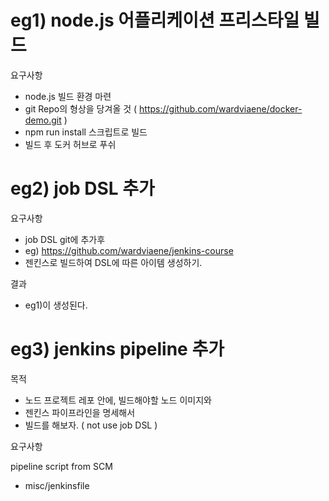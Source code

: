 

# eg1) node.js 어플리케이션 프리스타일 빌드


요구사항

- node.js 빌드 환경 마련
- git Repo의 형상을 당겨올 것 ( https://github.com/wardviaene/docker-demo.git )
- npm run install 스크립트로 빌드
- 빌드 후 도커 허브로 푸쉬


# eg2) job DSL 추가

요구사항 

- job DSL git에 추가후 
- eg) https://github.com/wardviaene/jenkins-course
- 젠킨스로 빌드하여 DSL에 따른 아이템 생성하기.

결과 

- eg1)이 생성된다.


# eg3) jenkins pipeline 추가

목적 
- 노드 프로젝트 레포 안에, 빌드해야할 노드 이미지와
- 젠킨스 파이프라인을 명세해서
- 빌드를 해보자. ( not use job DSL )

요구사항

pipeline script from SCM 
- misc/jenkinsfile

